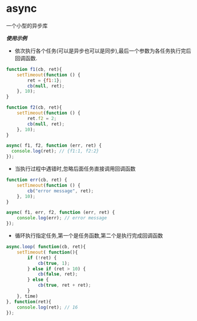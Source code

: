 async
=====

一个小型的异步库

***使用示例***

- 依次执行各个任务(可以是异步也可以是同步),最后一个参数为各任务执行完后回调函数. 

```js
function f1(cb, ret){
	setTimeout(function () {
		ret = {f1:1};
		cb(null, ret);
	}, 10);
}

function f2(cb, ret){
	setTimeout(function () {
		ret.f2 = 2;
		cb(null, ret);
	}, 10);
}

async( f1, f2, function (err, ret) {
  console.log(ret); // {f1:1, f2:2}
});
```

- 当执行过程中遇错时,忽略后面任务直接调用回调函数

```js
function err(cb, ret) {
	setTimeout(function () {
		cb("error message", ret);
	}, 10);
}

async( f1, err, f2, function (err, ret) {
	console.log(err); // error message
});
```

- 循环执行指定任务,第一个是任务函数,第二个是执行完成回调函数

```js
async.loop( function(cb, ret){
	setTimeout( function(){
		if (!ret) {
			cb(true, 1);
		} else if (ret > 10) {
			cb(false, ret);
		} else {
			cb(true, ret + ret);
		}
	}, time)
}, function(ret){
	console.log(ret); // 16
});
```
